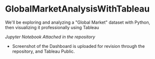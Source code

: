 # GlobalMarketAnalysisWithTableau


We'll be exploring and analyzing a "Global Market" dataset with Python, then visualizing it professionally using Tableau

_Jupyter Notebook Attached in the repository_

- Screenshot of the Dashboard is uploaded for revision through the repository, and Tableau Public.



